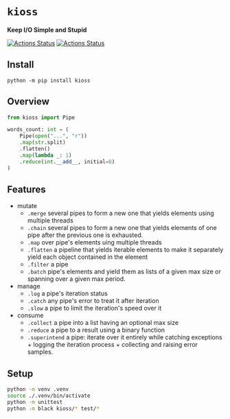 # `kioss`
**Keep I/O Simple and Stupid**

[![Actions Status](https://github.com/bonnal-enzo/kioss/workflows/test/badge.svg)](https://github.com/bonnal-enzo/kioss/actions) [![Actions Status](https://github.com/bonnal-enzo/kioss/workflows/PyPI/badge.svg)](https://github.com/bonnal-enzo/kioss/actions)

## Install

`python -m pip install kioss`

## Overview

```python
from kioss import Pipe

words_count: int = (
    Pipe(open("...", "r"))
    .map(str.split)
    .flatten()
    .map(lambda _: 1)
    .reduce(int.__add__, initial=0)
)
```

## Features
- mutate
    - `.merge` several pipes to form a new one that yields elements using multiple threads
    - `.chain` several pipes to form a new one that yields elements of one pipe after the previous one is exhausted.
    - `.map` over pipe's elements uing multiple threads
    - `.flatten` a pipeline that yields iterable elements to make it separately yield each object contained in the element
    - `.filter` a pipe
    - `.batch` pipe's elements and yield them as lists of a given max size or spanning over a given max period.
- manage
    - `.log` a pipe's iteration status
    - `.catch` any pipe's error to treat it after iteration
    - `.slow` a pipe to limit the iteration's speed over it
- consume
    - `.collect` a pipe into a list having an optional max size
    - `.reduce` a pipe to a result using a binary function
    - `.superintend` a pipe: iterate over it entirely while catching exceptions + logging the iteration process + collecting and raising error samples.


## Setup

```bash
python -m venv .venv
source ./.venv/bin/activate
python -m unittest
python -m black kioss/* test/* 
```
